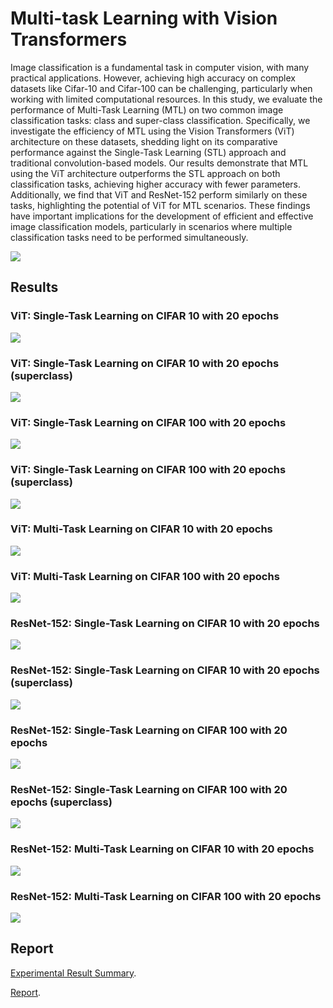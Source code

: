 # Multi-task Learning with Vision Transformers
Image classification is a fundamental task in computer vision, with many practical applications. However, achieving high accuracy on complex datasets like Cifar-10 and Cifar-100 can be challenging, particularly when working with limited computational resources. In this study, we evaluate the performance of Multi-Task Learning (MTL) on two common image classification tasks: class and super-class classification. Specifically, we investigate the efficiency of MTL using the Vision Transformers (ViT) architecture on these datasets, shedding light on its comparative performance against the Single-Task Learning (STL) approach and traditional convolution-based models. Our results demonstrate that MTL using the ViT architecture outperforms the STL approach on both classification tasks, achieving higher accuracy with fewer parameters. Additionally, we find that ViT and ResNet-152 perform similarly on these tasks, highlighting the potential of ViT for MTL scenarios. These findings have important implications for the development of efficient and effective image classification models, particularly in scenarios where multiple classification tasks need to be performed simultaneously.

![](https://github.com/mnguyen0226/multitask_learning_vit/blob/main/docs/vit.png)

## Results

### ViT: Single-Task Learning on CIFAR 10 with 20 epochs
![](https://github.com/mnguyen0226/multitask_learning_vit/blob/main/docs/stl_vit_1.PNG)

### ViT: Single-Task Learning on CIFAR 10 with 20 epochs (superclass)
![](https://github.com/mnguyen0226/multitask_learning_vit/blob/main/docs/stl_vit_2.PNG)

### ViT: Single-Task Learning on CIFAR 100 with 20 epochs
![](https://github.com/mnguyen0226/multitask_learning_vit/blob/main/docs/stl_vit_3.PNG)

### ViT: Single-Task Learning on CIFAR 100 with 20 epochs (superclass)
![](https://github.com/mnguyen0226/multitask_learning_vit/blob/main/docs/stl_vit_4.PNG)

### ViT: Multi-Task Learning on CIFAR 10 with 20 epochs
![](https://github.com/mnguyen0226/multitask_learning_vit/blob/main/docs/mtl_vit_1.PNG)

### ViT: Multi-Task Learning on CIFAR 100 with 20 epochs
![](https://github.com/mnguyen0226/multitask_learning_vit/blob/main/docs/mtl_vit_2.PNG)

### ResNet-152: Single-Task Learning on CIFAR 10 with 20 epochs
![](https://github.com/mnguyen0226/multitask_learning_vit/blob/main/docs/stl_resnet_1.PNG)

### ResNet-152: Single-Task Learning on CIFAR 10 with 20 epochs (superclass)
![](https://github.com/mnguyen0226/multitask_learning_vit/blob/main/docs/stl_resnet_2.PNG)

### ResNet-152: Single-Task Learning on CIFAR 100 with 20 epochs
![](https://github.com/mnguyen0226/multitask_learning_vit/blob/main/docs/stl_resnet_3.PNG)

### ResNet-152: Single-Task Learning on CIFAR 100 with 20 epochs (superclass)
![](https://github.com/mnguyen0226/multitask_learning_vit/blob/main/docs/stl_resnet_4.PNG)

### ResNet-152: Multi-Task Learning on CIFAR 10 with 20 epochs
![](https://github.com/mnguyen0226/multitask_learning_vit/blob/main/docs/mtl_resnet_1.PNG)

### ResNet-152: Multi-Task Learning on CIFAR 100 with 20 epochs
![](https://github.com/mnguyen0226/multitask_learning_vit/blob/main/docs/mtl_resnet_2.PNG)

## Report
[Experimental Result Summary](https://github.com/mnguyen0226/multitask_learning_vit/blob/main/docs/results_tables_report.pdf).

[Report]().
